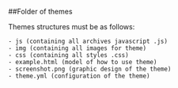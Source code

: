 ##Folder of themes

Themes structures must be as follows:

    - js (containing all archives javascript .js)
    - img (containing all images for theme)
    - css (containing all styles .css)
    - example.html (model of how to use theme)
    - screenshot.png (graphic design of the theme)
    - theme.yml (configuration of the theme)